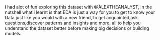 i had alot of fun exploring this dataset with @ALEXTHEANALYST, in the nutshell what i learnt is that EDA is just a way for you to get to know your Data just like you would with a new friend,
to get acquainted,ask questions,discover patterns and insights and more, all to help you understand the dataset better before making big decisions or building models. 
